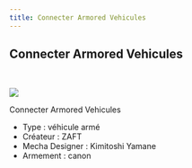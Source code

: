 ```yaml
---
title: Connecter Armored Vehicules
---
```


Connecter Armored Vehicules
---------------------------

 


![](/images/stories/saga/gundamseed/images/vaisseaux/cav.jpg)


Connecter Armored Vehicules  
  
- Type : véhicule armé   
- Créateur : ZAFT   
- Mecha Designer : Kimitoshi Yamane   
- Armement : canon

